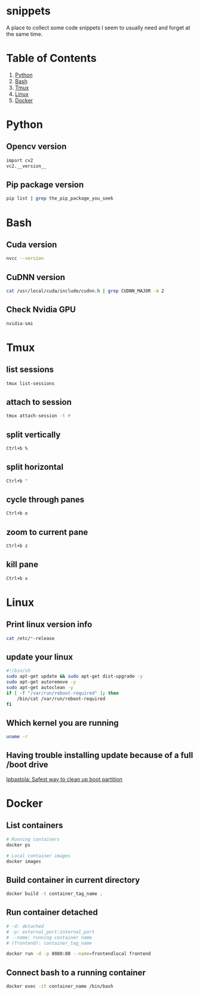 # snippets
A place to collect some code snippets I seem to usually need and forget at the same time.

# Table of Contents

1. [Python](#python)
2. [Bash](#bash)
3. [Tmux](#tmux)
4. [Linux](#linux)
5. [Docker](#docker)

# Python

## Opencv version
```bash
import cv2
vc2.__version__
```

## Pip package version
```bash
pip list | grep the_pip_package_you_seek
```

# Bash
## Cuda version
```bash
nvcc --version
```

## CuDNN version
```bash
cat /usr/local/cuda/include/cudnn.h | grep CUDNN_MAJOR -A 2
```

## Check Nvidia GPU
```bash
nvidia-smi
```

# Tmux

## list sessions
```bash
tmux list-sessions
```

## attach to session
```bash
tmux attach-session -t #
```

## split vertically
```bash
Ctrl+b %
```

## split horizontal
```bash
Ctrl+b "
```

## cycle through panes
```bash
Ctrl+b o
```

## zoom to current pane
```bash
Ctrl+b z
```


## kill pane
```bash
Ctrl+b x
```


# Linux
## Print linux version info

```bash
cat /etc/*-release
```

## update your linux
```bash
#!/bin/sh
sudo apt-get update && sudo apt-get dist-upgrade -y
sudo apt-get autoremove -y
sudo apt-get autoclean -y
if [ -f "/var/run/reboot-required" ]; then
    /bin/cat /var/run/reboot-required
fi
```

## Which kernel you are running
```bash
uname -r
```

## Having trouble installing update because of a full /boot drive
[Ipbastola: Safest way to clean up boot partition](https://gist.github.com/ipbastola/2760cfc28be62a5ee10036851c654600)

# Docker

## List containers
```bash
# Running containers
docker ps

# Local container images
docker images
```

## Build container in current directory
```bash
docker build -t container_tag_name .
```

## Run container detached
```bash
# -d: detached
# -p: external_port:internal_port
# --name: running container name
# (frontend): container_tag_name

docker run -d -p 8080:80 --name=frontendlocal frontend
```

## Connect bash to a running container
```bash
docker exec -it container_name /bin/bash
```


